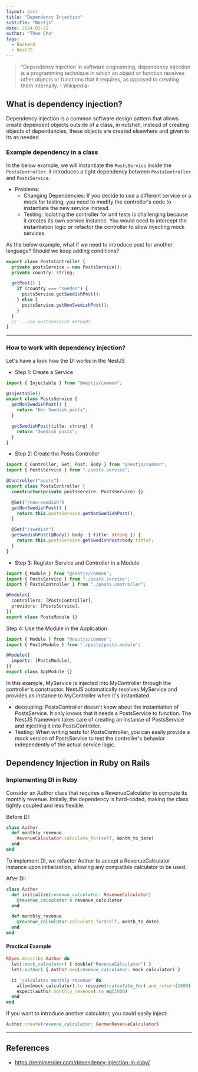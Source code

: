 ```yaml
---
layout: post
title: "Dependency Injection"
subtitle: "Nestjs"
date: 2024-03-22
author: "Theo Cha"
tags:
  - Backend
  - NestJS
---
```


> “Dependency injection
> In software engineering, dependency injection is a programming technique in which an object or function receives other objects or functions that it requires, as opposed to creating them internally. - Wikipedia-

## What is dependency injection?

Dependency injection is a common software design pattern that allows create dependent objects outside of a class, in nutshell, instead of creating objects of dependencies, these objects are created elsewhere and given to its as needed.

### Example dependency in a class

In the below example, we will instantiate the `PostsService` inside the `PostsController`. it introduces a tight dependency between `PostsController` and `PostsService`.

- Problems:
  - Changing Dependencies: If you decide to use a different service or a mock for testing, you need to modify the controller's code to instantiate the new service instead.
  - Testing: Isolating the controller for unit tests is challenging because it creates its own service instance. You would need to intercept the instantiation logic or refactor the controller to allow injecting mock services.

As the below example, what if we need to introduce post for another language? Should we keep adding conditions?

```ts
export class PostsController {
  private postsService = new PostsService();
  private country: string;

  getPost() {
    if (country === "sweden") {
      postsService.getSwedishPost();
    } else {
      postsService.getNonSwedishPost();
    }
  }
  // ...use postsService methods
}
```

---

### How to work with dependency injection?

Let's have a look how the DI works in the NestJS

- Step 1: Create a Service

```ts
import { Injectable } from "@nestjs/common";

@Injectable()
export class PostsService {
  getNonSwedishPost() {
    return "Non Swedish posts";
  }

  getSwedishPost(title: string) {
    return "Swedish posts";
  }
}
```

- Step 2: Create the Posts Controller

```ts
import { Controller, Get, Post, Body } from "@nestjs/common";
import { PostsService } from "./posts.service";

@Controller("posts")
export class PostsController {
  constructor(private postsService: PostsService) {}

  @Get("/non-swedish")
  getNonSwedishPost() {
    return this.postsService.getNonSwedishPost();
  }

  @Get("/swedish")
  getSwedishPost(@Body() body: { title: string }) {
    return this.postsService.getSwedishPost(body.title);
  }
}
```

- Step 3: Register Service and Controller in a Module

```ts
import { Module } from "@nestjs/common";
import { PostsService } from "./posts.service";
import { PostsController } from "./posts.controller";

@Module({
  controllers: [PostsController],
  providers: [PostsService],
})
export class PostsModule {}
```

Step 4: Use the Module in the Application

```ts
import { Module } from "@nestjs/common";
import { PostsModule } from "./posts/posts.module";

@Module({
  imports: [PostsModule],
})
export class AppModule {}
```

In this example, MyService is injected into MyController through the controller's constructor. NestJS automatically resolves MyService and provides an instance to MyController when it's instantiated.

- decoupling: PostsController doesn't know about the instantiation of PostsService. It only knows that it needs a PostsService to function. The NestJS framework takes care of creating an instance of PostsService and injecting it into PostsController.
- Testing: When writing tests for PostsController, you can easily provide a mock version of PostsService to test the controller's behavior independently of the actual service logic.

## Dependency Injection in Ruby on Rails

### Implementing DI in Ruby

Consider an Author class that requires a RevenueCalculator to compute its monthly revenue. Initially, the dependency is hard-coded, making the class tightly coupled and less flexible.

Before DI:

```ruby
class Author
  def monthly_revenue
    RevenueCalculator.calculate_for(self, month_to_date)
  end
end
```

To implement DI, we refactor Author to accept a RevenueCalculator instance upon initialization, allowing any compatible calculator to be used.

After DI:

```ruby
class Author
  def initialize(revenue_calculator: RevenueCalculator)
    @revenue_calculator = revenue_calculator
  end

  def monthly_revenue
    @revenue_calculator.calculate_for(self, month_to_date)
  end
end
```

#### Practical Example

```ruby
RSpec.describe Author do
  let(:mock_calculator) { double("RevenueCalculator") }
  let(:author) { Author.new(revenue_calculator: mock_calculator) }

  it 'calculates monthly revenue' do
    allow(mock_calculator).to receive(:calculate_for).and_return(1000)
    expect(author.monthly_revenue).to eq(1000)
  end
end
```

If you want to introduce another calculator, you could easily inject:

```ruby
Author.create(revenue_calculator: GermanRevenueCalculator)
```

---

## References

- <https://remimercier.com/dependency-injection-in-ruby/>
